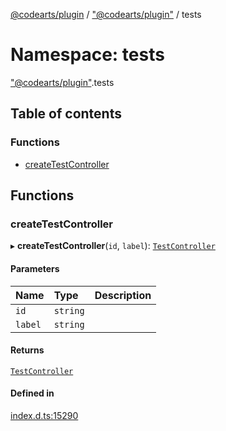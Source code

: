 [@codearts/plugin](../README.md) / ["@codearts/plugin"](_codearts_plugin_.md) / tests

# Namespace: tests

["@codearts/plugin"](_codearts_plugin_.md).tests

## Table of contents

### Functions

- [createTestController](codearts_plugin_.tests.md#createtestcontroller)

## Functions

### createTestController

▸ **createTestController**(`id`, `label`): [`TestController`](../interfaces/codearts_plugin_.TestController.md)

#### Parameters

| Name | Type | Description |
| :------ | :------ | :------ |
| `id` | `string` |  |
| `label` | `string` |  |

#### Returns

[`TestController`](../interfaces/codearts_plugin_.TestController.md)

#### Defined in

[index.d.ts:15290](https://github.com/huaweicloud/cloudide-plugin-api/blob/a4193a8/index.d.ts#L15290)

